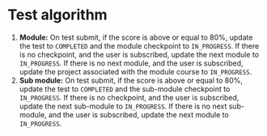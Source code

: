 # Test algorithm

1. **Module:** On test submit, if the score is above or equal to 80%, update the test to `COMPLETED`
   and the module checkpoint to `IN_PROGRESS`. If there is no checkpoint, and the user is subscribed,
   update the next module to `IN_PROGRESS`. If there is no next module, and the user is subscribed,
   update the project associated with the module course to `IN_PROGRESS`.
2. **Sub module:** On test submit, if the score is above or equal to 80%, update the test to `COMPLETED`
   and the sub-module checkpoint to `IN_PROGRESS`. If there is no checkpoint, and the user is subscribed,
   update the next sub-module to `IN_PROGRESS`. If there is no next sub-module, and the user is subscribed,
   update the next module to `IN_PROGRESS`.
